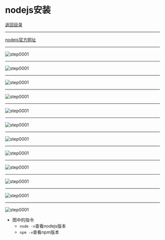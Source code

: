 # nodejs安装

[返回目录](/web/vue-docs/vuecli.md)

---
[nodejs官方网址](https://nodejs.org/en/)

---
![step0001](/web/vue-images/nodejs-0001.png)

---
![step0001](/web/vue-images/nodejs-0002.png)

---
![step0001](/web/vue-images/nodejs-0003.png)

---
![step0001](/web/vue-images/nodejs-0004.png)

---
![step0001](/web/vue-images/nodejs-0005.png)

---
![step0001](/web/vue-images/nodejs-0006.png)

---
![step0001](/web/vue-images/nodejs-0007.png)

---
![step0001](/web/vue-images/nodejs-0008.png)

---
![step0001](/web/vue-images/nodejs-0009.png)

---
![step0001](/web/vue-images/nodejs-0010.png)

---
![step0001](/web/vue-images/nodejs-0011.png)

---
![step0001](/web/vue-images/nodejs-0012.png)

- 图中的指令
  - `node -v`查看nodejs版本
  - `npm -v`查看npm版本
